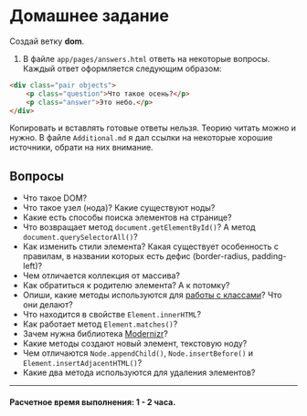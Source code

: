 # Домашнее задание

Создай ветку __dom__. 

1. В файле `app/pages/answers.html` ответь на некоторые вопросы. Каждый ответ оформляется следующим образом:

```html
<div class="pair objects">
	<p class="question">Что такое осень?</p>
	<p class="answer">Это небо.</p>
</div>
``` 

Копировать и вставлять готовые ответы нельзя. Теорию читать можно и нужно. В файле `Additional.md` я дал ссылки на некоторые хорошие источники, обрати на них внимание.

## Вопросы

* Что такое DOM?
* Что такое узел (нода)? Какие существуют ноды?
* Какие есть способы поиска элементов на странице?
* Что возвращает метод `document.getElementById()`? А метод `document.querySelectorAll()`?
* Как изменить стили элемента? Какая существует особенность с правилам, в названии которых есть дефис (border-radius, padding-left)?
* Чем отличается коллекция от массива?
* Как обратиться к родителю элемента? А к потомку?
* Опиши, какие методы используются для [работы с классами](https://developer.mozilla.org/ru/docs/Web/API/Element/classList)? Что они делают?
* Что находится в свойстве `Element.innerHTML`?
* Как работает метод `Element.matches()`?
* Зачем нужна библиотека [Modernizr](https://modernizr.com/)?
* Какие методы создают новый элемент, текстовую ноду?
* Чем отличаются `Node.appendChild()`, `Node.insertBefore()` и `Element.insertAdjacentHTML()`?
* Какие два метода используются для удаления элементов?

---

#### Расчетное время выполнения: 1 - 2 часа.
